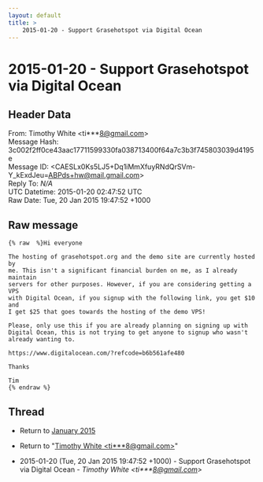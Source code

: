```yaml
---
layout: default
title: >
    2015-01-20 - Support Grasehotspot via Digital Ocean
---
```


# 2015-01-20 - Support Grasehotspot via Digital Ocean

## Header Data

From: Timothy White \<ti***8@gmail.com\><br>
Message Hash: 3c002f2ff0ce43aac17711599330fa038713400f64a7c3b3f745803039d4195e<br>
Message ID: \<CAESLx0Ks5LJ5+Dq1iMmXfuyRNdQrSVm-Y_kExdJeu=ABPds+hw@mail.gmail.com\><br>
Reply To: _N/A_<br>
UTC Datetime: 2015-01-20 02:47:52 UTC<br>
Raw Date: Tue, 20 Jan 2015 19:47:52 +1000<br>

## Raw message

```
{% raw  %}Hi everyone

The hosting of grasehotspot.org and the demo site are currently hosted by
me. This isn't a significant financial burden on me, as I already maintain
servers for other purposes. However, if you are considering getting a VPS
with Digital Ocean, if you signup with the following link, you get $10 and
I get $25 that goes towards the hosting of the demo VPS!

Please, only use this if you are already planning on signing up with
Digital Ocean, this is not trying to get anyone to signup who wasn't
already wanting to.

https://www.digitalocean.com/?refcode=b6b561afe480

Thanks

Tim
{% endraw %}
```

## Thread

+ Return to [January 2015](/archive/2015/01)

+ Return to "[Timothy White <ti***8<span>@</span>gmail.com>](/authors/ti___8_at_gmail_com)"

+ 2015-01-20 (Tue, 20 Jan 2015 19:47:52 +1000) - Support Grasehotspot via Digital Ocean - _Timothy White \<ti***8@gmail.com\>_

